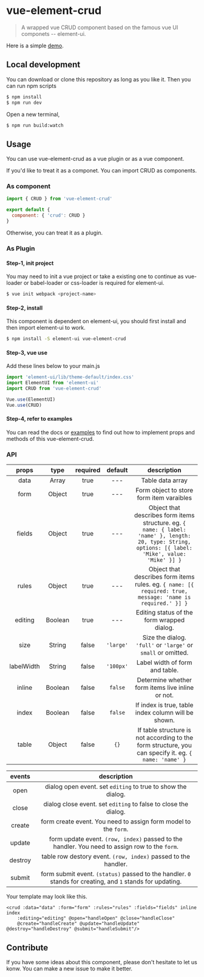 # vue-element-crud

> A wrapped vue CRUD component based on the famous vue UI componets -- element-ui. 

Here is a simple [demo](https://rawgit.com/wisetc/vue-element-crud/master/index.html).

## Local development

You can download or clone this repository as long as you like it. Then you can run npm scripts

```bash
$ npm install
$ npm run dev
```

Open a new terminal,

```bash
$ npm run build:watch
```

## Usage

You can use vue-element-crud as a vue plugin or as a vue component.

If you'd like to treat it as a componet. You can import CRUD as components.

### As component

```javascript
import { CRUD } from 'vue-element-crud'

export default {
  component: { 'crud': CRUD }
}
```
Otherwise, you can treat it as a plugin.

### As Plugin

#### Step-1, init project

You may need to init a vue project or take a existing one to continue as vue-loader or babel-loader or css-loader is required for element-ui.

```bash
$ vue init webpack <project-name>
```

#### Step-2, install

This component is dependent on element-ui, you should first install and then import element-ui to work.

```bash
$ npm install -S element-ui vue-element-crud
```

#### Step-3, vue use

Add these lines below to your main.js

```javascript
import 'element-ui/lib/theme-default/index.css'
import ElementUI from 'element-ui'
import CRUD from 'vue-element-crud'

Vue.use(ElementUI)
Vue.use(CRUD)
```

#### Step-4, refer to examples

You can read the docs or [examples](example) to find out how to implement props and methods of this vue-element-crud.

### API

| props | type | required | default | description |
|:---:|:---:|:---:|:---:|:---:|
| data | Array | true | --- | Table data array |
| form | Object | true | --- | Form object to store form item varaibles |
| fields | Object | true | --- | Object that describes form items structure. eg. `{ name: { label: 'name' }, length: 20, type: String, options: [{ label: 'Mike', value: 'Mike' }] }` |
| rules | Object | true | --- | Object that describes form items rules. eg. `{ name: [{ required: true, message: 'name is required.' }] }` |
| editing | Boolean | true | --- | Editing status of the form wrapped dialog.|
| size | String | false | `'large'` | Size the dialog. `'full'` or `'large'` or `small` or omitted. |
| labelWidth | String | false | `'100px'` | Label width of form and table. |
| inline | Boolean | false | `false` | Determine whether form items live inline or not. |
| index | Boolean | false | `false` | If index is true, table index column will be shown. |
| table | Object | false | `{}` | If table structure is not according to the form structure, you can specify it. eg. `{ name: 'name' }`|

| events | description |
|:---:|:---:|
| open | dialog open event. set `editing` to true to show the dialog. |
| close | dialog close event. set `editing` to false to close the dialog. |
| create | form create event. You need to assign form model to the `form`. |
| update | form update event. `(row, index)` passed to the handler. You need to assign row to the `form`. |
| destroy | table row destory event. `(row, index)` passed to the handler. |
| submit | form submit event. `(status)` passed to the handler. `0` stands for creating, and `1` stands for updating. |

Your template may look like this.

```template
<crud :data="data" :form="form" :rules="rules" :fields="fields" inline index
    :editing="editing" @open="handleOpen" @close="handleClose"
    @create="handleCreate" @update="handleUpdate" @destroy="handleDestroy" @submit="handleSubmit"/>
```

## Contribute

If you have some ideas about this component, please don't hesitate to let us konw. You can make a new issue to make it better.
